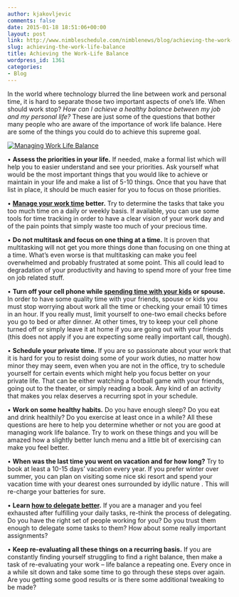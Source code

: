 ```yaml
---
author: kjakovljevic
comments: false
date: 2015-01-18 18:51:06+00:00
layout: post
link: http://www.nimbleschedule.com/nimblenews/blog/achieving-the-work-life-balance/
slug: achieving-the-work-life-balance
title: Achieving the Work-Life Balance
wordpress_id: 1361
categories:
- Blog
---
```


In the world where technology blurred the line between work and personal time, it is hard to separate those two important aspects of one’s life. When should work stop? _How can I achieve a healthy balance between my job and my personal life?_ These are just some of the questions that bother many people who are aware of the importance of work life balance. Here are some of the things you could do to achieve this supreme goal.

[![Managing Work Life Balance](http://www.nimbleschedule.com/wp-content/uploads/2015/01/work-life-balance-thumb.jpg)](http://www.nimbleschedule.com/wp-content/uploads/2015/01/work-life-balance.jpg)

• **Assess the priorities in your life.** If needed, make a formal list which will help you to easier understand and see your priorities. Ask yourself what would be the most important things that you would like to achieve or maintain in your life and make a list of 5-10 things. Once that you have that list in place, it should be much easier for you to focus on those priorities.

• **[Manage your work time](http://www.nimbleschedule.com/time-management-techniques/) better.** Try to determine the tasks that take you too much time on a daily or weekly basis. If available, you can use some tools for time tracking in order to have a clear vision of your work day and of the pain points that simply waste too much of your precious time. 

• **Do not multitask and focus on one thing at a time.** It is proven that multitasking will not get you more things done than focusing on one thing at a time. What’s even worse is that multitasking can make you feel overwhelmed and probably frustrated at some point. This all could lead to degradation of your productivity and having to spend more of your free time on job related stuff.

• **Turn off your cell phone while [spending time with your kids](http://www.nimbleschedule.com/parenting-and-business/) or spouse.** In order to have some quality time with your friends, spouse or kids you must stop worrying about work all the time or checking your email 10 times in an hour. If you really must, limit yourself to one-two email checks before you go to bed or after dinner. At other times, try to keep your cell phone turned off or simply leave it at home if you are going out with your friends (this does not apply if you are expecting some really important call, though).

• **Schedule your private time.** If you are so passionate about your work that it is hard for you to resist doing some of your work duties, no matter how minor they may seem, even when you are not in the office, try to schedule yourself for certain events which might help you focus better on your private life. That can be either watching a football game with your friends, going out to the theater,  or simply reading a book. Any kind of an activity that makes you relax deserves a recurring spot in your schedule.

• **Work on some healthy habits.** Do you have enough sleep? Do you eat and drink healthily? Do you exercise at least once in a while? All these questions are here to help you determine whether or not you are good at managing work life balance. Try to work on these things and you will be amazed how a slightly better lunch menu and a little bit of exercising can make you feel better.

• **When was the last time you went on vacation and for how long?** Try to book at least a 10-15 days’ vacation every year. If you prefer winter over summer, you can plan on visiting some nice ski resort and spend your vacation time with your dearest ones surrounded by idyllic nature . This will re-charge your batteries for sure. 

• **Learn [how to delegate better](http://www.nimbleschedule.com/delegating-when-how-and-to-whom/).** If you are a manager and you feel exhausted after fulfilling your daily tasks, re-think the process of delegating. Do you have the right set of people working for you? Do you trust them enough to delegate some tasks to them? How about some really important assignments?

• **Keep re-evaluating all these things on a recurring basis.** If you are constantly finding yourself struggling to find a right balance, then make a task of re-evaluating your work – life balance a repeating one. Every once in a while sit down and take some time to go through these steps over again. Are you getting some good results or is there some additional tweaking to be made?

